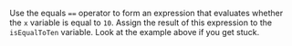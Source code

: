 Use the equals `==` operator to form an expression that evaluates whether the `x` variable is equal to `10`. Assign the result of this expression to the `isEqualToTen` variable. Look at the example above if you get stuck.
